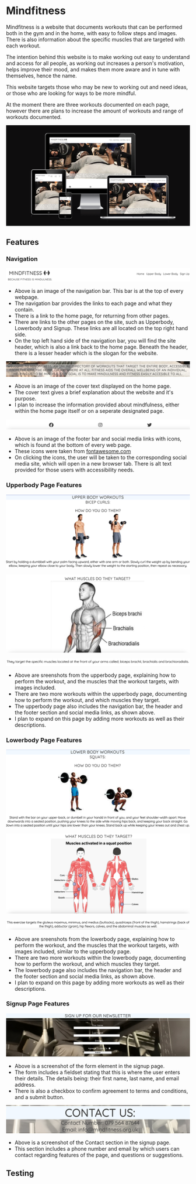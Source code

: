 # Mindfitness #

Mindfitness is a website that documents workouts that can be performed both in the gym and in the home, with easy to follow steps and images. There is also information about the specific muscles that are targeted with each workout. 

The intention behind this website is to make working out easy to understand and access for all people, as working out increases a person's motivation, helps improve their mood, and makes them more aware and in tune with themselves, hence the name. 

This website targets those who may be new to working out and need ideas, or those who are looking for ways to be more mindful.

At the moment there are three workouts documented on each page, however there are plans to increase the amount of workouts and range of workouts documented.

![Image documenting responsiveness of website](image-2.png)

## Features ##
### Navigation ###

![picture documenting header and navigation bar of website](image-3.png)

- Above is an image of the navigation bar. This bar is at the top of every webpage.
- The navigation bar provides the links to each page and what they contain.
- There is a link to the home page, for returning from other pages.
- There are links to the other pages on the site, such as Upperbody, Lowerbody and Signup. These links are all located on the top right hand side.
- On the top left hand side of the navigation bar, you will find the site header, which is also a link back to the home page. Beneath the header, there is a lesser header which is the slogan for the website.

![The cover text on the home page](image-4.png)

- Above is an image of the cover text displayed on the home page.
- The cover text gives a brief explanation about the website and it's purpose. 
- I plan to increase the information provided about mindfulness, either within the home page itself or on a seperate designated page.

![Footer and social media icons](image-5.png)

- Above is an image of the footer bar and social media links with icons, which is found at the bottom of every web page.
- These icons were taken from [fontawesome.com](https://fontawesome.com/search?q=smile&o=r&m=free)
- On clicking the icons, the user will be taken to the corresponding social media site, which will open in a new browser tab. There is alt text provided for those users with accessibility needs.

### Upperbody Page Features ###

![Picture of upperbody page workout](image-6.png)

![Picture of what muscles the workout targets](image-7.png)

![Description of what muscles the workout targets](image-9.png)

- Above are sreenshots from the upperbody page, explaining how to perform the workout, and the muscles that the workout targets, with images included.
- There are two more workouts within the upperbody page, documenting how to perform the workout, and which muscles they target.
- The upperbody page also includes the navigation bar, the header and the footer section and social media links, as shown above.
- I plan to expand on this page by adding more workouts as well as their descriptions.

### Lowerbody Page Features ###

![Picture of lowerbody page workout](image-15.png)

![Pictures of what muscles the workout targets](image-16.png)

![Description of what muscles the workout targets](image-17.png)

- Above are sreenshots from the lowerbody page, explaining how to perform the workout, and the muscles that the workout targets, with images included, similar to the upperbody page.
- There are two more workouts within the lowerbody page, documenting how to perform the workout, and which muscles they target.
- The lowerbody page also includes the navigation bar, the header and the footer section and social media links, as shown above.
- I plan to expand on this page by adding more workouts as well as their descriptions.

### Signup Page Features ###

![Form on signup page](image-18.png)

- Above is a screenshot of the form element in the signup page.
- The form includes a fieldset stating that this is where the user enters their details. The details being: their first name, last name,  and email address.
- There is also a checkbox to confirm agreement to terms and conditions, and a submit button.


![Contact us section on signup page](image-19.png)

- Above is a screenshot of the Contact section in the signup page.
- This section includes a phone number and email by which users can contact regarding features of the page, and questions or suggestions.


## Testing ##